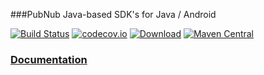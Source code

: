 

###PubNub Java-based SDK's for Java / Android


[![Build Status](https://travis-ci.org/pubnub/java.svg?branch=edge)](https://travis-ci.org/pubnub/java)
[![codecov.io](https://codecov.io/github/pubnub/java/coverage.svg?branch=edge)](https://codecov.io/github/pubnub/java?branch=edge)
[![Download](https://api.bintray.com/packages/bintray/jcenter/com.pubnub%3Apubnub/images/download.svg)](https://bintray.com/bintray/jcenter/com.pubnub%3Apubnub/_latestVersion)
[![Maven Central](https://img.shields.io/maven-central/v/com.pubnub/pubnub.svg)]()

### [Documentation](https://gist.github.com/MaxPresman/5a457ccbd85b33d65c9ee98aaad8311e)


